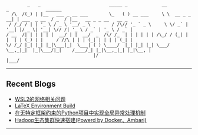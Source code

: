 ```
        _   _                          _____ _             __             _              ______                       
  /\  /(_) | |__   ___ _ __ ___        \_   ( ) __ ___     \ \  __ _ _ __| | ___  _ __  / _  / |__   __ _ _ __   __ _ 
 / /_/ / | | '_ \ / _ \ '__/ _ \        / /\// '_ ` _ \     \ \/ _` | '__| |/ _ \| '__| \// /| '_ \ / _` | '_ \ / _` |
/ __  /| | | | | |  __/ | |  __/  _  /\/ /_  | | | | | | /\_/ / (_| | |  | | (_) | |     / //\ | | | (_| | | | | (_| |
\/ /_/ |_| |_| |_|\___|_|  \___| ( ) \____/  |_| |_| |_| \___/ \__,_|_|  |_|\___/|_|    /____/_| |_|\__,_|_| |_|\__, |
                                 |/                                                                             |___/ 
```
---

## Recent Blogs
<!-- BLOG-POST-LIST:START -->
- [WSL2的网络相关问题](https://www.jarlor.site/2024/03/08/wsl-network/)
- [LaTeX Environment Build](https://www.jarlor.site/2024/03/05/latex-env-build/)
- [在无特定框架约束的Python项目中实现全局异常处理机制](https://www.jarlor.site/2023/10/26/python-cataching-global-exception/)
- [Hadoop生态集群快速搭建&lpar;Powerd by Docker、Ambari&rpar;](https://www.jarlor.site/2023/10/15/hadoop-on-docker/)
<!-- BLOG-POST-LIST:END -->

---

